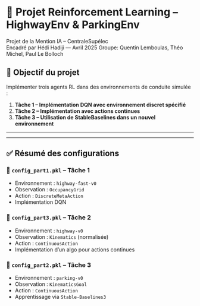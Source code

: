 # 🚗 Projet Reinforcement Learning – HighwayEnv & ParkingEnv

Projet de la Mention IA – CentraleSupélec  
Encadré par Hédi Hadiji — Avril 2025
Groupe: Quentin Lemboulas, Théo Michel, Paul Le Bolloch

## 🎯 Objectif du projet

Implémenter trois agents RL dans des environnements de conduite simulée :

1. **Tâche 1 – Implémentation DQN avec environnement discret spécifié** 
2. **Tâche 2 – Implémentation avec actions continues**
3. **Tâche 3 – Utilisation de StableBaselines dans un nouvel environnement**

---

---

## ✅ Résumé des configurations

### 🔹 `config_part1.pkl` – **Tâche 1**
- Environnement : `highway-fast-v0`
- Observation : `OccupancyGrid`
- Action : `DiscreteMetaAction`
- Implémentation DQN

### 🔹 `config_part3.pkl` – **Tâche 2**
- Environnement : `highway-v0`
- Observation : `Kinematics` (normalisée)
- Action : `ContinuousAction`
- Implémentation d’un algo pour actions continues

### 🔹 `config_part2.pkl` – **Tâche 3**
- Environnement : `parking-v0`
- Observation : `KinematicsGoal`
- Action : `ContinuousAction`
- Apprentissage via `Stable-Baselines3`
